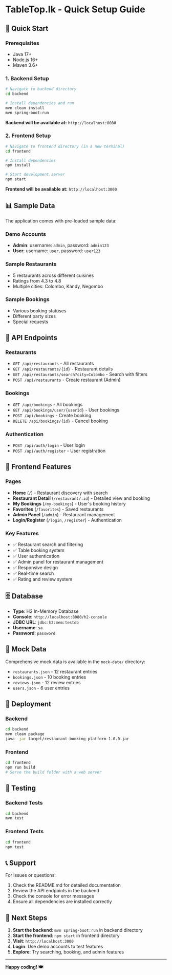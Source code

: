# TableTop.lk - Quick Setup Guide

## 🚀 Quick Start

### Prerequisites
- Java 17+
- Node.js 16+
- Maven 3.6+

### 1. Backend Setup

```bash
# Navigate to backend directory
cd backend

# Install dependencies and run
mvn clean install
mvn spring-boot:run
```

**Backend will be available at:** `http://localhost:8080`

### 2. Frontend Setup

```bash
# Navigate to frontend directory (in a new terminal)
cd frontend

# Install dependencies
npm install

# Start development server
npm start
```

**Frontend will be available at:** `http://localhost:3000`

## 📊 Sample Data

The application comes with pre-loaded sample data:

### Demo Accounts
- **Admin**: username: `admin`, password: `admin123`
- **User**: username: `user`, password: `user123`

### Sample Restaurants
- 5 restaurants across different cuisines
- Ratings from 4.3 to 4.8
- Multiple cities: Colombo, Kandy, Negombo

### Sample Bookings
- Various booking statuses
- Different party sizes
- Special requests

## 🔧 API Endpoints

### Restaurants
- `GET /api/restaurants` - All restaurants
- `GET /api/restaurants/{id}` - Restaurant details
- `GET /api/restaurants/search?city=Colombo` - Search with filters
- `POST /api/restaurants` - Create restaurant (Admin)

### Bookings
- `GET /api/bookings` - All bookings
- `GET /api/bookings/user/{userId}` - User bookings
- `POST /api/bookings` - Create booking
- `DELETE /api/bookings/{id}` - Cancel booking

### Authentication
- `POST /api/auth/login` - User login
- `POST /api/auth/register` - User registration

## 🎨 Frontend Features

### Pages
- **Home** (`/`) - Restaurant discovery with search
- **Restaurant Detail** (`/restaurant/:id`) - Detailed view and booking
- **My Bookings** (`/my-bookings`) - User's booking history
- **Favorites** (`/favorites`) - Saved restaurants
- **Admin Panel** (`/admin`) - Restaurant management
- **Login/Register** (`/login`, `/register`) - Authentication

### Key Features
- ✅ Restaurant search and filtering
- ✅ Table booking system
- ✅ User authentication
- ✅ Admin panel for restaurant management
- ✅ Responsive design
- ✅ Real-time search
- ✅ Rating and review system

## 🗄️ Database

- **Type**: H2 In-Memory Database
- **Console**: `http://localhost:8080/h2-console`
- **JDBC URL**: `jdbc:h2:mem:testdb`
- **Username**: `sa`
- **Password**: `password`

## 📱 Mock Data

Comprehensive mock data is available in the `mock-data/` directory:
- `restaurants.json` - 12 restaurant entries
- `bookings.json` - 10 booking entries
- `reviews.json` - 12 review entries
- `users.json` - 6 user entries

## 🚀 Deployment

### Backend
```bash
cd backend
mvn clean package
java -jar target/restaurant-booking-platform-1.0.0.jar
```

### Frontend
```bash
cd frontend
npm run build
# Serve the build folder with a web server
```

## 🧪 Testing

### Backend Tests
```bash
cd backend
mvn test
```

### Frontend Tests
```bash
cd frontend
npm test
```

## 📞 Support

For issues or questions:
1. Check the README.md for detailed documentation
2. Review the API endpoints in the backend
3. Check the console for error messages
4. Ensure all dependencies are installed correctly

## 🎯 Next Steps

1. **Start the backend**: `mvn spring-boot:run` in backend directory
2. **Start the frontend**: `npm start` in frontend directory
3. **Visit**: `http://localhost:3000`
4. **Login**: Use demo accounts to test features
5. **Explore**: Try searching, booking, and admin features

---

**Happy coding! 🍽️**

